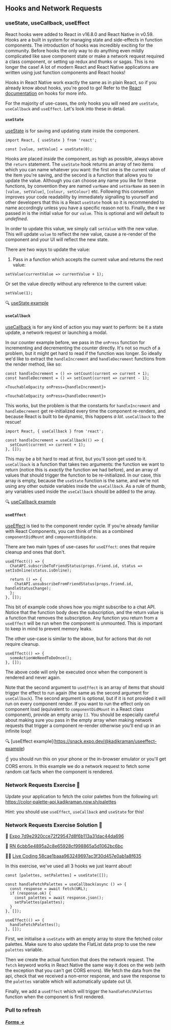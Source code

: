 ## Hooks and Network Requests

### useState, useCallback, useEffect
React hooks were added to React in v16.8.0 and React Native in v0.59. Hooks are a built in system for managing state and side-effects in function components. The introduction of hooks was incredibly exciting for the community. Before hooks the only way to do anything even mildly complicated like save component state or make a network request required a class component, or setting up redux and thunks or sagas. This is no longer the case! A lot of modern React and React Native applications are written using just function components and React hooks!

Hooks in React Native work exactly the same as in plain React, so if you already know about hooks, you're good to go! Refer to the [React documentation](https://reactjs.org/docs/hooks-intro.html) on hooks for more info.

For the majority of use-cases, the only hooks you will need are ```useState```, ```useCallback``` and ```useEffect```. Let's look into these in detail.

#### ```useState```

[useState](https://reactjs.org/docs/hooks-state.html) is for saving and updating state inside the component.

```
import React, { useState } from 'react';

const [value, setValue] = useState(0);
```

Hooks are placed *inside* the component, as high as possible, always above the ```return``` statement. The ```useState``` hook returns an array of two items which you can name whatever you want: the first one is the current value of the item you're saving, and the second is a function that allows you to update the value. Although you can choose any name you like for these functions, by convention they are named ```varName``` and ```setVarName``` as seen in ```[value, setValue]```, ```[colour, setColour]``` etc. Following this convention improves your code readability by immediately signalling to yourself and other developers that this is a React ```useState``` hook so it is recommended to name accordingly unless you have a specific reason not to. Finally, the ```0``` we passed in is the initial value for our ```value```. This is optional and will default to *undefined*.

In order to update this value, we simply call ```setValue``` with the new value. This will update ```value``` to reflect the new value, cause a re-render of the component and your UI will reflect the new state.

There are two ways to update the value: 

1. Pass in a function which accepts the current value and returns the next value:

```
setValue(currentValue => currentValue + 1);
```

Or set the value directly without any reference to the current value:

```
setValue(1);
```

🔍 [useState example](https://snack.expo.dev/@kadikraman/usestate-example)

#### ```useCallback```

[useCallback](https://reactjs.org/docs/hooks-reference.html#usecallback) is for any kind of action you may want to perform: be it a state update, a network request or launching a modal.

In our counter example before, we pass in the ```onPress``` function for incrementing and decrementing the counter directly. It's not so much of a problem, but it might get hard to read if the function was longer. So ideally we'd like to extract the ```handleIncrement``` and ```handleDecrement``` functions from the render method, like so:

```
const handleIncrement = () => setCount(current => current + 1);
const handleDecrement = () => setCount(current => current - 1);

<TouchableOpacity onPress={handleIncrement}>

<TouchableOpacity onPress={handleDecrement}>
```

This works, but the problem is that the constants for ```handleIncrement``` and ```handleDecrement``` get re-initialized every time the component re-renders, and because React is built to be dynamic, this happens *a lot*. ```useCallback``` to the rescue!

```
import React, { useCallback } from 'react';

const handleIncrement = useCallback(() => {
  setCount(current => current + 1);
}, []);
```

This may be a bit hard to read at first, but you'll soon get used to it. ```useCallback``` is a function that takes two arguments: the function we want to return (notice this is *exactly* the function we had before), and an array of values that should trigger the function to be re-initialized. In our case, this array is empty, because the ```useState``` function is the same, and we're not using any other outside variables inside the ```useCallback```. As a rule of thumb, any variables used inside the ```useCallback``` should be added to the array.

🔍 [useCallback example](https://snack.expo.dev/@kadikraman/usecallback-example)

#### ```useEffect```

[useEffect](https://reactjs.org/docs/hooks-effect.html) is tied to the component render cycle. If you're already familiar with React Components, you can think of this as a combined ```componentDidMount``` and ```componentDidUpdate```.

There are two main types of use-cases for ```useEffect```: ones that require cleanup and ones that don't.

```
useEffect(() => {
  ChatAPI.subscribeToFriendStatus(props.friend.id, status => setIsOnline(status.isOnline);

  return () => {
    ChatAPI.unsubscribeFromFriendStatus(props.friend.id, handleStatusChange);
  };
}, []);
```

This bit of example code shows how you might subscribe to a chat API. Notice that the function body does the subscription, and the return value is a function that removes the subscription. Any function you return from a ```useEffect``` will be run when the component is unmounted. This is important to keep in mind to prevent memory leaks.

The other use-case is similar to the above, but for actions that do not require cleanup.

```
useEffect(() => {
  someActionWeNeedToDoOnce();
}, []);
```

The above code will only be executed once when the component is rendered and never again.

Note that the second argument to ```useEffect``` is an array of items that should trigger the effect to run again (the same as the second argument for ```useCallback```). The second argument is optional, but if it is not provided it will run on every component render. If you want to run the effect only on component load (equivalent to ```componentDidMount``` in a React class component), provide an empty array ```[]```. You should be especially careful about making sure you pass in the empty array when making network requests that trigger a component re-render otherwise you'll end up in an infinite loop!

🔍 [useEffect example[(https://snack.expo.dev/@kadikraman/useeffect-example)

☝️ you should run this on your phone or the in-browser emulator or you'll get CORS errors. In this example we do a network request to fetch some random cat facts when the component is rendered.

### Network Requests Exercise 📝

Update your application to fetch the color palettes from the following url: https://color-palette-api.kadikraman.now.sh/palettes

Hint: you should use ```useEffect```, ```useCallback``` and ```useState``` for this!

### Network Requests Exercise Solution 👀

🔗 [Expo 7d9e2920cce72f29547d8f6b113a31dac44da696](https://github.com/kadikraman/AwesomeProjectExpo/commit/7d9e2920cce72f29547d8f6b113a31dac44da696)

🔗 [RN 6cbb5e4895a2c8e65928cf998865a5d1062bc6bc](https://github.com/kadikraman/AwesomeProjectRN/commit/6cbb5e4895a2c8e65928cf998865a5d1062bc6bc)

👩‍💻 [Live Coding 58cae1baaa963249697ac3f30d457e0ab1a8f635](https://github.com/FrontendMasters/AwesomeProjectExpo/commit/58cae1baaa963249697ac3f30d457e0ab1a8f635)

In this exercise, we've used all 3 hooks we just learnt about!

```
const [palettes, setPalettes] = useState([]);

const handleFetchPalettes = useCallback(async () => {
  const response = await fetch(URL);
  if (response.ok) {
    const palettes = await response.json();
    setPalettes(palettes);
  }
}, []);

useEffect(() => {
  handleFetchPalettes();
}, []);
```

First, we initialise a ```useState``` with an empty array to store the fetched color palettes. Make sure to also update the FlatList data prop to use the new ```palettes``` variable.

Then we create the actual function that does the network request. The ```fetch``` keyword works in React Native the same way it does on the web (with the exception that you can't get CORS errors). We fetch the data from the api, check that we received a non-error response, and save the response to the ```palettes``` variable which will automatically update out UI.

Finally, we add a ```useEffect``` which will trigger the ```handleFetchPalettes``` function when the component is first rendered.

### Pull to refresh

##### *[Forms →](https://github.com/adasilvapdev/React-Native-v2-FrontEnd-Masters-Course-Notes/blob/main/content/6-forms/README.md#forms)*
